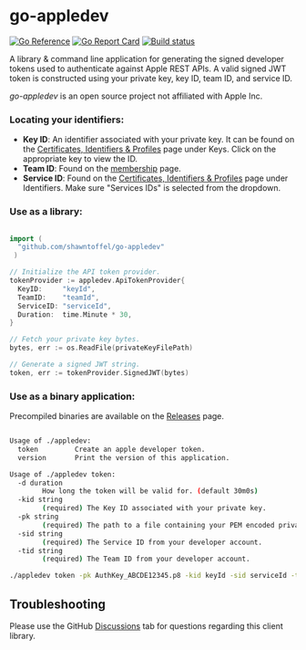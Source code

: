 # go-appledev

[![Go Reference](https://pkg.go.dev/badge/github.com/shawntoffel/go-appledev.svg)](https://pkg.go.dev/github.com/shawntoffel/go-appledev) 
 [![Go Report Card](https://goreportcard.com/badge/github.com/shawntoffel/go-appledev)](https://goreportcard.com/report/github.com/shawntoffel/go-appledev) [![Build status](https://github.com/shawntoffel/go-appledev/actions/workflows/go.yml/badge.svg?branch=master)](https://github.com/shawntoffel/go-appledev/actions/workflows/go.yml)

A library & command line application for generating the signed developer tokens used to authenticate against Apple REST APIs. A valid signed JWT token is constructed using your private key, key ID, team ID, and service ID. 

*go-appledev* is an open source project not affiliated with Apple Inc.

### Locating your identifiers:
* **Key ID**: An identifier associated with your private key. It can be found on the [Certificates, Identifiers & Profiles](https://developer.apple.com/account/resources/authkeys/list) page under Keys. Click on the appropriate key to view the ID. 
* **Team ID**: Found on the [membership](https://developer.apple.com/account/#!/membership) page. 
* **Service ID**: Found on the [Certificates, Identifiers & Profiles](https://developer.apple.com/account/resources/identifiers/list/serviceId) page under Identifiers. Make sure "Services IDs" is selected from the dropdown. 

### Use as a library:
```go

import (
  "github.com/shawntoffel/go-appledev"
 )

// Initialize the API token provider.
tokenProvider := appledev.ApiTokenProvider{
  KeyID:     "keyId",
  TeamID:    "teamId",
  ServiceID: "serviceId",
  Duration:  time.Minute * 30,
}

// Fetch your private key bytes. 
bytes, err := os.ReadFile(privateKeyFilePath)

// Generate a signed JWT string.
token, err := tokenProvider.SignedJWT(bytes)

```

### Use as a binary application:
Precompiled binaries are available on the [Releases](https://github.com/shawntoffel/go-appledev/releases) page. 
```sh

Usage of ./appledev:
  token         Create an apple developer token.
  version       Print the version of this application.

Usage of ./appledev token:
  -d duration
        How long the token will be valid for. (default 30m0s)
  -kid string
        (required) The Key ID associated with your private key.
  -pk string
        (required) The path to a file containing your PEM encoded private key.
  -sid string
        (required) The Service ID from your developer account.
  -tid string
        (required) The Team ID from your developer account.
```

```sh
./appledev token -pk AuthKey_ABCDE12345.p8 -kid keyId -sid serviceId -tid teamId
```

## Troubleshooting
Please use the GitHub [Discussions](https://github.com/shawntoffel/go-appledev/discussions) tab for questions regarding this client library.
